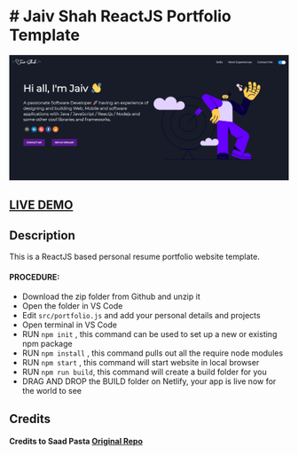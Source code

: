 # # Jaiv Shah ReactJS Portfolio Template      

![ReactJS Resume Website Template](portfolio.png?raw=true "ReactJS Resume Website Template")

## <a href="https://jaiv-portfolio.netlify.app/" target="_blank">LIVE DEMO</a>

## Description
This is a ReactJS based personal resume portfolio website template.

#### PROCEDURE:
- Download the zip folder from Github and unzip it
- Open the folder in VS Code
- Edit <code>src/portfolio.js</code> and add your personal details and projects
- Open terminal in VS Code
- RUN <code>npm init</code> , this command can be used to set up a new or existing npm package
- RUN <code>npm install</code> , this command pulls out all the require node modules
- RUN <code>npm start</code> , this command will start website in local browser
- RUN <code>npm run build</code>, this command will create a build folder for you
- DRAG AND DROP the BUILD folder on Netlify, your app is live now for the world to see


## Credits

#### Credits to Saad Pasta <a href='https://github.com/saadpasta/developerFolio'>Original Repo</a>

